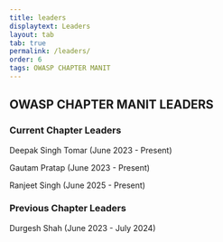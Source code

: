```yaml
---
title: leaders
displaytext: Leaders
layout: tab
tab: true
permalink: /leaders/
order: 6
tags: OWASP CHAPTER MANIT
---
```


## **OWASP CHAPTER MANIT LEADERS**

### Current Chapter Leaders

Deepak Singh Tomar (June 2023 - Present)

Gautam Pratap (June 2023 - Present)

Ranjeet Singh (June 2025 - Present)


### Previous Chapter Leaders

Durgesh Shah (June 2023 - July 2024)


